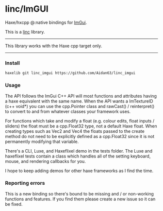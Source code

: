 # linc/ImGUI
Haxe/hxcpp @:native bindings for [ImGui](https://github.com/ocornut/imgui).

This is a [linc](http://snowkit.github.io/linc/) library.

---

This library works with the Haxe cpp target only.

---
### Install

`haxelib git linc_imgui https://github.com/Aidan63/linc_imgui`

### Usage

The API follows the ImGui C++ API will most functions and attributes having a haxe equivalent with the same name. When the API wants a ImTextureID (c++ void*) you can use the cpp.Pointer class and rawCast() / reinterpret() to convert to and from whatever classes your framework uses.

For functions which take and modify a float (e.g. colour edits, float inputs / sliders) the float must be a cpp.Float32 type, not a default Haxe float. When creating types such as Vec2 and Vec4 the floats passed to the create method do not need to be explicitly defined as a cpp.Float32 since it is not permanently modifying that variable.

There's a CLI, Luxe, and Haxeflixel demo in the tests folder. The Luxe and haxeflixel tests contain a class which handles all of the setting keyboard, mouse, and rendering callbacks for you.

I hope to keep adding demos for other haxe frameworks as I find the time.

### Reporting errors

This is a new binding so there's bound to be missing and / or non-working functions and features. If you find them please create a new issue so it can be fixed.